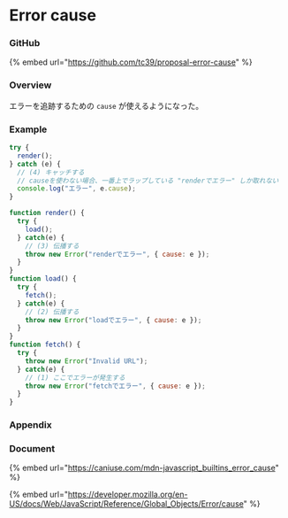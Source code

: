 # Error cause

### GitHub

{% embed url="https://github.com/tc39/proposal-error-cause" %}

### Overview

エラーを追跡するための `cause` が使えるようになった。

### Example

```javascript
try {
  render();
} catch (e) {
  // (4) キャッチする
  // causeを使わない場合、一番上でラップしている "renderでエラー" しか取れない
  console.log("エラー", e.cause);
}

function render() {
  try {
    load();
  } catch(e) {
    // (3) 伝播する
    throw new Error("renderでエラー", { cause: e });
  }
}
function load() {
  try {
    fetch();
  } catch(e) {
    // (2) 伝播する
    throw new Error("loadでエラー", { cause: e });
  }
}
function fetch() {
  try {
    throw new Error("Invalid URL");
  } catch(e) {
    // (1) ここでエラーが発生する
    throw new Error("fetchでエラー", { cause: e });
  }
}
```

### Appendix

### Document

{% embed url="https://caniuse.com/mdn-javascript_builtins_error_cause" %}

{% embed url="https://developer.mozilla.org/en-US/docs/Web/JavaScript/Reference/Global_Objects/Error/cause" %}
